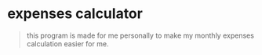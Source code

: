 # expenses calculator

> this program is made for me personally to make my monthly expenses calculation easier for me.

